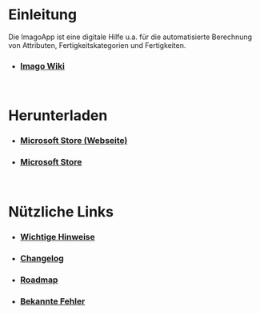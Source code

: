 # Einleitung
Die ImagoApp ist eine digitale Hilfe u.a. für die automatisierte Berechnung von Attributen, Fertigkeitskategorien und Fertigkeiten.  

- ### [Imago Wiki](http://imago-rp.de/)

<br/>

# Herunterladen
- ### [Microsoft Store (Webseite)](https://www.microsoft.com/store/apps/9NVB1XLC33G3)
- ### [Microsoft Store](ms-windows-store://pdp/?productid=9NVB1XLC33G3)

<br/>

# Nützliche Links
- ### [Wichtige Hinweise](https://github.com/christophergoltz/imago-app/wiki/Wichtige-Hinweise)
- ### [Changelog](https://github.com/christophergoltz/imago-app/blob/develop/CHANGELOG.md)
- ### [Roadmap](https://github.com/christophergoltz/imago-app/blob/develop/ROADMAP.md)
- ### [Bekannte Fehler](https://github.com/christophergoltz/imago-app/issues?q=is%3Aissue+is%3Aopen+label%3Abug)